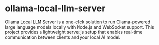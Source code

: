 # ollama-local-llm-server
Ollama Local LLM Server is a one-click solution to run Ollama-powered large language models locally with Node.js and WebSocket support. This project provides a lightweight server.js setup that enables real-time communication between clients and your local AI model.
